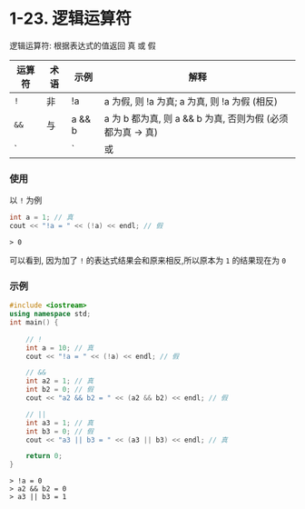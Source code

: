 # 1-23. 逻辑运算符

逻辑运算符: 根据表达式的值返回 真 或 假

| 运算符 | 术语 | 示例 | 解释 |
| --- | --- | --- | --- |
| `!` | 非 | !a | a 为假, 则 !a 为真; a 为真, 则 !a 为假 (相反) |
| `&&` | 与 | a && b | a 为 b 都为真, 则 a && b 为真, 否则为假 (必须都为真 -> 真) |
| `||` | 或 | a || b | a 和 b 中只要有一个为真, a || b 就为真, 如果一个都不为真即为假 (至少一个为真 -> 真) |

### 使用

以 `!` 为例

```cpp
int a = 1; // 真
cout << "!a = " << (!a) << endl; // 假
```

```output
> 0
```

可以看到, 因为加了 `!` 的表达式结果会和原来相反,所以原本为 `1` 的结果现在为 `0`

### 示例

```cpp
#include <iostream>
using namespace std;
int main() {
    
    // !
    int a = 10; // 真
    cout << "!a = " << (!a) << endl; // 假

    // &&
    int a2 = 1; // 真
    int b2 = 0; // 假
    cout << "a2 && b2 = " << (a2 && b2) << endl; // 假

    // ||
    int a3 = 1; // 真
    int b3 = 0; // 假
    cout << "a3 || b3 = " << (a3 || b3) << endl; // 真

    return 0;
}
```

```output
> !a = 0
> a2 && b2 = 0
> a3 || b3 = 1
```